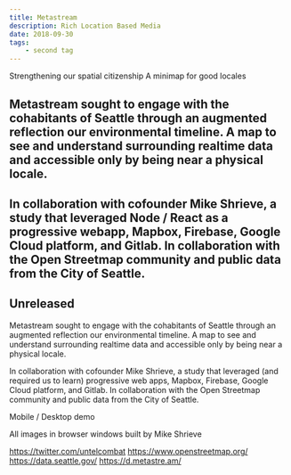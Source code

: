 ```yaml
---
title: Metastream
description: Rich Location Based Media 
date: 2018-09-30
tags: 
    - second tag
---
```


Strengthening our spatial citizenship
A minimap for good locales

Metastream sought to engage with the cohabitants of Seattle through an augmented reflection our environmental timeline. A map to see and understand surrounding realtime data and accessible only by being near a physical locale. 
-
In collaboration with cofounder Mike Shrieve, a study that leveraged Node / React as a progressive webapp, Mapbox, Firebase, Google Cloud platform, and Gitlab. In collaboration with the Open Streetmap community and public data from the City of Seattle. 
-
Unreleased
-

Metastream sought to engage with the cohabitants of Seattle through an augmented reflection our environmental timeline. A map to see and understand surrounding realtime data and accessible only by being near a physical locale.

In collaboration with cofounder Mike Shrieve, a study that leveraged (and required us to learn) progressive web apps, Mapbox, Firebase, Google Cloud platform, and Gitlab. In collaboration with the Open Streetmap community and public data from the City of Seattle.

Mobile / Desktop demo

All images in browser windows built by Mike Shrieve


https://twitter.com/untelcombat
https://www.openstreetmap.org/
https://data.seattle.gov/
https://d.metastre.am/

